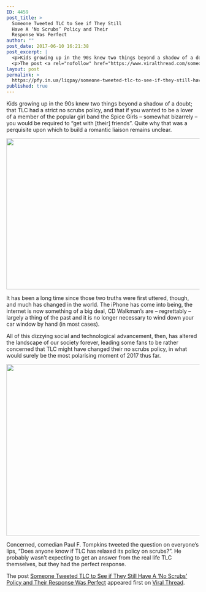 ```yaml
---
ID: 4459
post_title: >
  Someone Tweeted TLC to See if They Still
  Have A ‘No Scrubs’ Policy and Their
  Response Was Perfect
author: ""
post_date: 2017-06-10 16:21:38
post_excerpt: |
  <p>Kids growing up in the 90s knew two things beyond a shadow of a doubt; that TLC had a strict no scrubs policy, and that if you wanted to be a lover of a member of the popular girl band the Spice Girls &#8211; somewhat bizarrely &#8211; you would be required to &#8220;get with [their] [&#8230;]</p>
  <p>The post <a rel="nofollow" href="https://www.viralthread.com/someone-tweeted-tlc-to-see-if-they-still-have-a-no-scrubs-policy-and-their-response-was-perfect/">Someone Tweeted TLC to See if They Still Have A &#8216;No Scrubs&#8217; Policy and Their Response Was Perfect</a> appeared first on <a rel="nofollow" href="https://www.viralthread.com">Viral Thread</a>.</p>
layout: post
permalink: >
  https://pfy.in.ua/liqpay/someone-tweeted-tlc-to-see-if-they-still-have-a-no-scrubs-policy-and-their-response-was-perfect/
published: true
---
```

<p>Kids growing up in the 90s knew two things beyond a shadow of a doubt; that TLC had a strict no scrubs policy, and that if you wanted to be a lover of a member of the popular girl band the Spice Girls &#8211; somewhat bizarrely &#8211; you would be required to &#8220;get with [their] friends&#8221;. Quite why that was a perquisite upon which to build a romantic liaison remains unclear.</p>
<p><img class="aligncenter size-full wp-image-269471" src="http://www.viralthread.com/wp-content/uploads/2017/06/spicegirls.jpg" alt="" width="700" height="394" srcset="https://www.viralthread.com/wp-content/uploads/2017/06/spicegirls.jpg 700w, https://www.viralthread.com/wp-content/uploads/2017/06/spicegirls-370x208.jpg 370w" sizes="(max-width: 700px) 100vw, 700px" /></p>
<p>It has been a long time since those two truths were first uttered, though, and much has changed in the world. The iPhone has come into being, the internet is now something of a big deal, CD Walkman&#8217;s are &#8211; regrettably &#8211; largely a thing of the past and it is no longer necessary to wind down your car window by hand (in most cases).</p>
<p>All of this dizzying social and technological advancement, then, has altered the landscape of our society forever, leading some fans to be rather concerned that TLC might have changed their no scrubs policy, in what would surely be the most polarising moment of 2017 thus far.</p>
<p><img class="aligncenter size-full wp-image-269473" src="http://www.viralthread.com/wp-content/uploads/2017/06/tlc.jpg" alt="" width="755" height="448" srcset="https://www.viralthread.com/wp-content/uploads/2017/06/tlc.jpg 755w, https://www.viralthread.com/wp-content/uploads/2017/06/tlc-370x220.jpg 370w" sizes="(max-width: 755px) 100vw, 755px" /></p>
<p>Concerned, comedian Paul F. Tompkins tweeted the question on everyone&#8217;s lips, &#8220;Does anyone know if TLC has relaxed its policy on scrubs?&#8221;. He probably wasn&#8217;t expecting to get an answer from the real life TLC themselves, but they had the perfect response.</p>
<p>The post <a rel="nofollow" href="https://www.viralthread.com/someone-tweeted-tlc-to-see-if-they-still-have-a-no-scrubs-policy-and-their-response-was-perfect/">Someone Tweeted TLC to See if They Still Have A &#8216;No Scrubs&#8217; Policy and Their Response Was Perfect</a> appeared first on <a rel="nofollow" href="https://www.viralthread.com">Viral Thread</a>.</p>